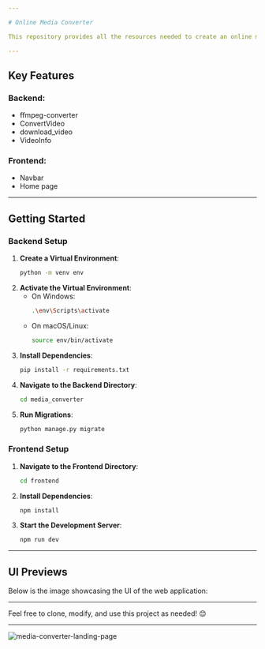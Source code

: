 ```yaml
---

# Online Media Converter

This repository provides all the resources needed to create an online media converter capable of downloading and converting media from a provided link. The project utilizes **Django** for the backend and **React** for the frontend.

---
```


## Key Features
### Backend:
- ffmpeg-converter
- ConvertVideo
- download_video
- VideoInfo

### Frontend:
- Navbar
- Home page

---

## Getting Started

### Backend Setup
1. **Create a Virtual Environment**:  
   ```bash
   python -m venv env
   ```
2. **Activate the Virtual Environment**:
   - On Windows:  
     ```bash
     .\env\Scripts\activate
     ```
   - On macOS/Linux:  
     ```bash
     source env/bin/activate
     ```
3. **Install Dependencies**:  
   ```bash
   pip install -r requirements.txt
   ```
4. **Navigate to the Backend Directory**:  
   ```bash
   cd media_converter
   ```
5. **Run Migrations**:  
   ```bash
   python manage.py migrate
   ```

### Frontend Setup
1. **Navigate to the Frontend Directory**:  
   ```bash
   cd frontend
   ```
2. **Install Dependencies**:  
   ```bash
   npm install
   ```
3. **Start the Development Server**:  
   ```bash
   npm run dev
   ```

---

## UI Previews

Below is the image showcasing the UI of the web application:

---

Feel free to clone, modify, and use this project as needed! 😊

---

![media-converter-landing-page](https://github.com/user-attachments/assets/88131463-db72-4a23-89d0-8c76a9c57b61)
